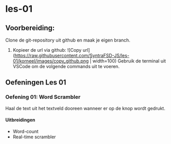 # les-01
## Voorbereiding:
Clone de git-repository uit github en maak je eigen branch.
1. Kopieer de url via github:
   ![Copy url](https://raw.githubusercontent.com/SyntraFSD-JS/les-01/korneel/images/copy_github.png | width=100)
Gebruik de terminal uit VSCode om de volgende commands uit te voeren.


## Oefeningen Les 01
### Oefening 01: Word Scrambler

Haal de text uit het textveld dooreen wanneer er op de knop wordt gedrukt.

#### Uitbreidingen
- Word-count
- Real-time scrambler